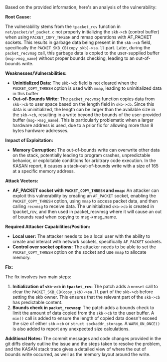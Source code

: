 Based on the provided information, here's an analysis of the vulnerability:

**Root Cause:**

The vulnerability stems from the `tpacket_rcv` function in `net/packet/af_packet.c` not properly initializing the `skb->cb` (control buffer) when using `PACKET_COPY_THRESH` and mmap operations with AF_PACKET sockets. This results in garbage data being present in the `skb->cb` field, specifically the `PACKET_SKB_CB(copy_skb)->sa.ll` part. Later, during the `packet_recvmsg` call, this garbage data is copied to the user-supplied buffer (`msg->msg_name`) without proper bounds checking, leading to an out-of-bounds write.

**Weaknesses/Vulnerabilities:**

- **Uninitialized Data:** The `skb->cb` field is not cleared when the `PACKET_COPY_THRESH` option is used with `mmap`, leading to uninitialized data in this buffer
- **Out-of-Bounds Write:**  The `packet_recvmsg` function copies data from `skb->cb` to user space based on the length field in `skb->cb`. Since this data is uninitialized, the length can be larger than the available size in the `skb->cb`, resulting in a write beyond the bounds of the user-provided buffer (`msg->msg_name`). This is particularly problematic when a larger hardware address is used, due to a prior fix for allowing more than 8 bytes hardware addresses.

**Impact of Exploitation:**

- **Memory Corruption:** The out-of-bounds write can overwrite other data on the stack, potentially leading to program crashes, unpredictable behavior, or exploitable conditions for arbitrary code execution. In the KASAN report, it causes a stack-out-of-bounds write with a size of 165 at a specific memory address.

**Attack Vectors:**

- **AF_PACKET socket with `PACKET_COPY_THRESH` and `mmap`:** An attacker can exploit this vulnerability by creating an `AF_PACKET` socket, enabling the `PACKET_COPY_THRESH` option, using `mmap` to access packet data, and then calling `recvmsg` to receive data. The uninitialized `skb->cb` is created in tpacket\_rcv, and then used in packet\_recvmsg where it will cause an out of bounds read when copying to msg->msg_name.

**Required Attacker Capabilities/Position:**

- **Local user:** The attacker needs to be a local user with the ability to create and interact with network sockets, specifically `AF_PACKET` sockets.
- **Control over socket options:** The attacker needs to be able to set the `PACKET_COPY_THRESH` option on the socket and use `mmap` to allocate memory.

**Fix:**

The fix involves two main steps:

1.  **Initialization of `skb->cb` in `tpacket_rcv`:** The patch adds a `memset` call to clear the `PACKET_SKB_CB(copy_skb)->sa.ll` part of the `skb->cb` before setting the skb owner. This ensures that the relevant part of the `skb->cb` has predictable content.
2. **Bounds check in `packet_recvmsg`:**  The patch adds a bounds check to limit the amount of data copied from the `skb->cb` to the user buffer.  A `min()` call is added to ensure the length of copied data doesn't exceed the size of either `skb->cb` or `struct sockaddr_storage`.  A `WARN_ON_ONCE()` is also added to report any unexpected size calculations.

**Additional Notes:**
The commit messages and code changes provided in the git diffs clearly outline the issue and the steps taken to resolve the problem, and the KASAN stack trace gives a detailed view of where the out of bounds write occurred, as well as the memory layout around the write.